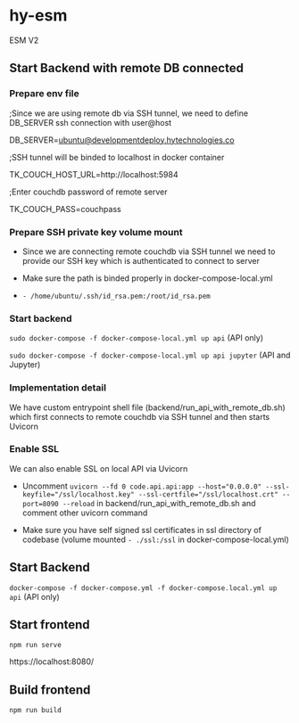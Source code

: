 # hy-esm
ESM V2

## Start Backend with remote DB connected

### Prepare env file
;Since we are using remote db via SSH tunnel, we need to define DB_SERVER ssh connection with user@host

DB_SERVER=ubuntu@developmentdeploy.hytechnologies.co

;SSH tunnel will be binded to localhost in docker container

TK_COUCH_HOST_URL=http://localhost:5984

;Enter couchdb password of remote server

TK_COUCH_PASS=couchpass

### Prepare SSH private key volume mount

- Since we are connecting remote couchdb via SSH tunnel we need to provide our SSH key which is authenticated to connect to server

- Make sure the path is binded properly in docker-compose-local.yml

- ```- /home/ubuntu/.ssh/id_rsa.pem:/root/id_rsa.pem```

### Start backend

```sudo docker-compose -f docker-compose-local.yml up api``` (API only)

```sudo docker-compose -f docker-compose-local.yml up api jupyter``` (API and Jupyter)

### Implementation detail

We have custom entrypoint shell file (backend/run_api_with_remote_db.sh) which first connects to remote couchdb via SSH tunnel and then starts Uvicorn

### Enable SSL

We can also enable SSL on local API via Uvicorn

- Uncomment ```uvicorn --fd 0 code.api.api:app --host="0.0.0.0" --ssl-keyfile="/ssl/localhost.key" --ssl-certfile="/ssl/localhost.crt" --port=8090 --reload``` in backend/run_api_with_remote_db.sh and comment other uvicorn command

- Make sure you have self signed ssl certificates in ssl directory of codebase (volume mounted ```- ./ssl:/ssl``` in docker-compose-local.yml)


## Start Backend

```docker-compose -f docker-compose.yml -f docker-compose.local.yml up api``` (API only)

## Start frontend

```npm run serve```

https://localhost:8080/


## Build frontend

```npm run build```
